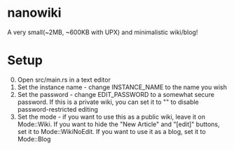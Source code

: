 # nanowiki
A very small(~2MB, ~600KB with UPX) and minimalistic wiki/blog!

# Setup
0. Open src/main.rs in a text editor
1. Set the instance name - change INSTANCE_NAME to the name you wish
2. Set the password - change EDIT_PASSWORD to a somewhat secure password. If this is a private wiki, you can set it to "" to disable password-restricted editing
3. Set the mode - if you want to use this as a public wiki, leave it on Mode::Wiki. If you want to hide the "New Article" and "[edit]" buttons, set it to Mode::WikiNoEdit. If you want to use it as a blog, set it to Mode::Blog
